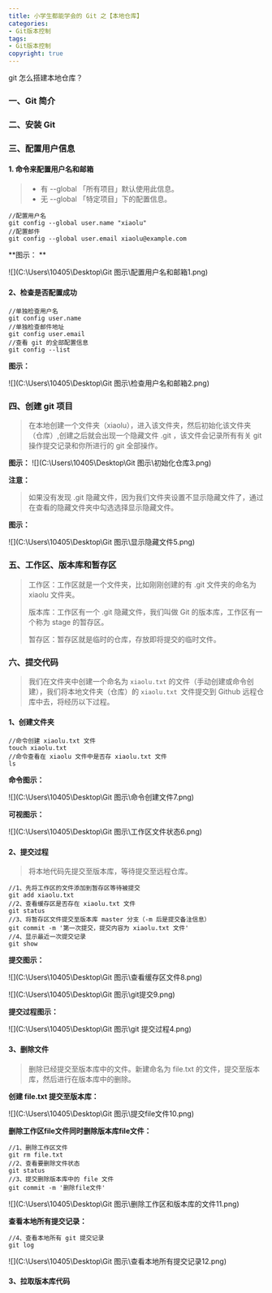 ```yaml
---
title: 小学生都能学会的 Git 之【本地仓库】
categories:
- Git版本控制
tags:
- Git版本控制
copyright: true
---
```




git 怎么搭建本地仓库？

<!--more-->

### 一、Git 简介



### 二、安装 Git



### 三、配置用户信息

#### 1. 命令来配置用户名和邮箱

> - 有 --global 「所有项目」默认使用此信息。
> - 无 --global 「特定项目」下的配置信息。

```git
//配置用户名
git config --global user.name "xiaolu" 
//配置邮件
git config --global user.email xiaolu@example.com
```

**图示： **

![](C:\Users\10405\Desktop\Git 图示\配置用户名和邮箱1.png)



#### 2、检查是否配置成功

```
//单独检查用户名
git config user.name
//单独检查邮件地址
git config user.email
//查看 git 的全部配置信息
git config --list
```

**图示：**

![](C:\Users\10405\Desktop\Git 图示\检查用户名和邮箱2.png)



### 四、创建 git 项目

> 在本地创建一个文件夹（xiaolu），进入该文件夹，然后初始化该文件夹（仓库）,创建之后就会出现一个隐藏文件 .git ，该文件会记录所有有关 git 操作提交记录和你所进行的 git 全部操作。

**图示：**
![](C:\Users\10405\Desktop\Git 图示\初始化仓库3.png)

**注意：**

> 如果没有发现 .git 隐藏文件，因为我们文件夹设置不显示隐藏文件了，通过在查看的隐藏文件夹中勾选选择显示隐藏文件。

**图示：**

![](C:\Users\10405\Desktop\Git 图示\显示隐藏文件5.png)



### 五、工作区、版本库和暂存区

> 工作区：工作区就是一个文件夹，比如刚刚创建的有 .git 文件夹的命名为 xiaolu 文件夹。
>
> 版本库：工作区有一个 .git 隐藏文件，我们叫做 Git 的版本库，工作区有一个称为 stage 的暂存区。
>
> 暂存区：暂存区就是临时的仓库，存放即将提交的临时文件。



### 六、提交代码

> 我们在文件夹中创建一个命名为 `xiaolu.txt` 的文件（手动创建或命令创建），我们将本地文件夹（仓库）的 `xiaolu.txt `文件提交到 Github 远程仓库中去，将经历以下过程。



#### 1、创建文件夹

```
//命令创建 xiaolu.txt 文件
touch xiaolu.txt
//命令查看在 xiaolu 文件中是否存 xiaolu.txt 文件
ls 
```

**命令图示：**

![](C:\Users\10405\Desktop\Git 图示\命令创建文件7.png)

**可视图示：**

![](C:\Users\10405\Desktop\Git 图示\工作区文件状态6.png)



#### 2、提交过程

> 将本地代码先提交至版本库，等待提交至远程仓库。

```
//1、先将工作区的文件添加到暂存区等待被提交
git add xiaolu.txt
//2、查看缓存区是否存在 xiaolu.txt 文件
git status
//3、将暂存区文件提交至版本库 master 分支（-m 后是提交备注信息）
git commit -m '第一次提交，提交内容为 xiaolu.txt 文件'
//4、显示最近一次提交记录
git show
```

**提交图示：**

![](C:\Users\10405\Desktop\Git 图示\查看缓存区文件8.png)

![](C:\Users\10405\Desktop\Git 图示\git提交9.png)



**提交过程图示：**

![](C:\Users\10405\Desktop\Git 图示\git 提交过程4.png)



#### 3、删除文件

> 删除已经提交至版本库中的文件。新建命名为  file.txt 的文件，提交至版本库，然后进行在版本库中的删除。

**创建 file.txt 提交至版本库：**

![](C:\Users\10405\Desktop\Git 图示\提交file文件10.png)



**删除工作区file文件同时删除版本库file文件：**

```
//1、删除工作区文件
git rm file.txt
//2、查看要删除文件状态
git status
//3、提交删除版本库中的 file 文件
git commit -m '删除file文件'
```

![](C:\Users\10405\Desktop\Git 图示\删除工作区和版本库的文件11.png)

**查看本地所有提交记录：**

```
//4、查看本地所有 git 提交记录
git log
```

![](C:\Users\10405\Desktop\Git 图示\查看本地所有提交记录12.png)



#### 3、拉取版本库代码











